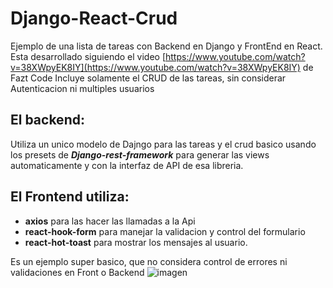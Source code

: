 # Django-React-Crud

Ejemplo de  una lista de tareas con Backend en Django y FrontEnd en React. 
Esta desarrollado siguiendo el video [https://www.youtube.com/watch?v=38XWpyEK8IY](https://www.youtube.com/watch?v=38XWpyEK8IY)  de Fazt Code
Incluye solamente el CRUD de las tareas, sin considerar Autenticacion ni multiples usuarios

## El backend: 
Utiliza un unico modelo de Dajngo para las tareas y el crud basico usando los presets de ***Django-rest-framework***
para generar las views automaticamente y con la interfaz de API de esa libreria.

## El Frontend utiliza:
- **axios** para las hacer las llamadas a la Api
- **react-hook-form** para manejar la validacion y control del formulario
- **react-hot-toast** para mostrar los mensajes al usuario.

 Es un ejemplo super basico, que no considera control de errores ni validaciones en Front o Backend
![imagen](https://github.com/user-attachments/assets/ce2581d8-0321-4380-859e-b4540d7db08d)


